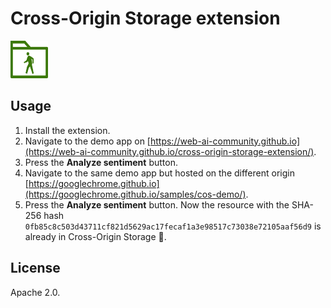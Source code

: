# Cross-Origin Storage extension

<img src="https://raw.githubusercontent.com/web-ai-community/cross-origin-storage-extension/refs/heads/main/logo-cos.svg" alt="Cross-Origin Storage API logo" width="60" height="60">

## Usage

1. Install the extension.
1. Navigate to the demo app on
   [https://web-ai-community.github.io](https://web-ai-community.github.io/cross-origin-storage-extension/).
1. Press the **Analyze sentiment** button.
1. Navigate to the same demo app but hosted on the different origin
   [https://googlechrome.github.io](https://googlechrome.github.io/samples/cos-demo/).
1. Press the **Analyze sentiment** button. Now the resource with the SHA-256
   hash `0fb85c8c503d43711cf821d5629ac17fecaf1a3e98517c73038e72105aaf56d9` is
   already in Cross-Origin Storage 🎉.

## License

Apache 2.0.
